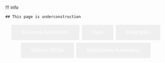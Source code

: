 !!! info

    ## This page is underconstruction


<html>
<head>
<style>
.button {
  border: none;
  color: white;
  padding: 15px 32px;
  text-align: center;
  text-decoration: none;
  display: inline-block;
  font-size: 16px;
  margin: 4px 2px;
  cursor: pointer;
}

.button1 {background-color: #4CAF50;} /* Green */
.button2 {background-color: #008CBA;} /* Blue */
</style>
</head>
<body>
<div style="text-align:center">
<button onclick="location.href='/daffy/Overview/Tools-Installed/'" class="button button2">Business Automation</button>
<button onclick="location.href='/daffy/Overview/Tools-Installed/'" class="button button2">Data</button>
<button onclick="location.href='/daffy/Overview/Tools-Installed/'" class="button button2">Integration</button>
<button onclick="location.href='/daffy/Overview/Tools-Installed/'" class="button button2">
Watson AIOps</button>
<button onclick="location.href='/daffy/Overview/Tools-Installed/'" class="button button2">
WebSphere Automation</button>
</div>
</body>
</html>
